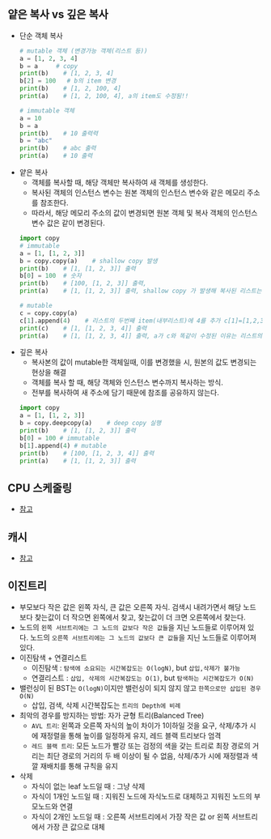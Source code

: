 ## 얕은 복사 vs 깊은 복사
  * 단순 객체 복사
    ```python
    # mutable 객체 (변경가능 객체(리스트 등))
    a = [1, 2, 3, 4]
    b = a     # copy
    print(b)    # [1, 2, 3, 4]
    b[2] = 100   # b의 item 변경
    print(b)    # [1, 2, 100, 4]
    print(a)    # [1, 2, 100, 4], a의 item도 수정됨!!
    
    # immutable 객체
    a = 10
    b = a
    print(b)    # 10 출력력
    b = "abc"
    print(b)    # abc 출력
    print(a)    # 10 출력
    ```
  * 얕은 복사
    * 객체를 복사할 때, 해당 객체만 복사하여 새 객체를 생성한다.
    * 복사된 객체의 인스턴스 변수는 원본 객체의 인스턴스 변수와 같은 메모리 주소를 참조한다.
    * 따라서, 해당 메모리 주소의 값이 변경되면 원본 객체 및 복사 객체의 인스턴스 변수 값은 같이 변경된다.
    ```python
    import copy
    # immutable
    a = [1, [1, 2, 3]]
    b = copy.copy(a)    # shallow copy 발생
    print(b)    # [1, [1, 2, 3]] 출력
    b[0] = 100  # 숫자
    print(b)    # [100, [1, 2, 3]] 출력,
    print(a)    # [1, [1, 2, 3]] 출력, shallow copy 가 발생해 복사된 리스트는 별도의 객체이므로 item을 수정하면 복사본만 수정된다. (immutable 객체의 경우)

    # mutable
    c = copy.copy(a)
    c[1].append(4)    # 리스트의 두번째 item(내부리스트)에 4를 추가 c[1]=[1,2,3,4] : list (mutable)
    print(c)    # [1, [1, 2, 3, 4]] 출력
    print(a)    # [1, [1, 2, 3, 4]] 출력, a가 c와 똑같이 수정된 이유는 리스트의 item 내부의 객체는 동일한 객체이므로 mutable한 리스트를 수정할때는 둘다 값이 변경됨
    ```
  * 깊은 복사
    * 복사본의 값이 mutable한 객체일때, 이를 변경했을 시, 원본의 값도 변경되는 현상을 해결
    * 객체를 복사 할 때, 해당 객체와 인스턴스 변수까지 복사하는 방식.
    * 전부를 복사하여 새 주소에 담기 때문에 참조를 공유하지 않는다.
    ```python
    import copy
    a = [1, [1, 2, 3]]
    b = copy.deepcopy(a)    # deep copy 실행 
    print(b)    # [1, [1, 2, 3]] 출력
    b[0] = 100 # immutable
    b[1].append(4) # mutable
    print(b)    # [100, [1, 2, 3, 4]] 출력
    print(a)    # [1, [1, 2, 3]] 출력
    ```
## CPU 스케줄링
* [참고](https://preamtree.tistory.com/19)

## 캐시
* [참고](https://aidanbae.github.io/code/devops/computer/cpucache/)

## 이진트리
* 부모보다 작은 값은 왼쪽 자식, 큰 값은 오른쪽 자식. 검색시 내려가면서 해당 노드보다 찾는값이 더 작으면 왼쪽에서 찾고, 찾는값이 더 크면 오른쪽에서 찾는다.
* 노드의 `왼쪽 서브트리에는 그 노드의 값보다 작은 값들`을 지닌 노드들로 이루어져 있다. 노드의 `오른쪽 서브트리에는 그 노드의 값보다 큰 값들`을 지닌 노드들로 이루어져 있다.
* 이진탐색 + 연결리스트
  * 이진탐색 : `탐색에 소요되는 시간복잡도는 O(logN)`, but `삽입,삭제가 불가능`
  * 연결리스트 : `삽입, 삭제의 시간복잡도는 O(1)`, but `탐색하는 시간복잡도가 O(N)`
* 밸런싱이 된 BST는 `O(logN)`이지만 밸런싱이 되지 않지 않고 `한쪽으로만 삽입된 경우 O(N)`
  * 삽입, 검색, 삭제 시간복잡도는 `트리의 Depth에 비례`
* 최악의 경우를 방지하는 방법: 자가 균형 트리(Balanced Tree)
  * `AVL 트리`: 왼쪽과 오른쪽 자식의 높이 차이가 1이하일 것을 요구, 삭제/추가 시에 재정렬을 통해 높이를 일정하게 유지, 레드 블랙 트리보다 엄격
  * `레드 블랙 트리`: 모든 노드가 빨강 또는 검정의 색을 갖는 트리로 최장 경로의 거리는 최단 경로의 거리의 두 배 이상이 될 수 없음, 삭제/추가 시에 재정렬과 색깔 재배치를 통해 규칙을 유지
* 삭제
  * 자식이 없는 leaf 노드일 때 : 그냥 삭제
  * 자식이 1개인 노드일 때 : 지워진 노드에 자식노드로 대체하고 지워진 노드의 부모노드와 연결
  * 자식이 2개인 노드일 때 : 오른쪽 서브트리에서 가장 작은 값 or 왼쪽 서브트리에서 가장 큰 값으로 대체